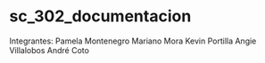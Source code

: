 # sc_302_documentacion
Integrantes:  Pamela Montenegro Mariano Mora Kevin Portilla Angie Villalobos André Coto
